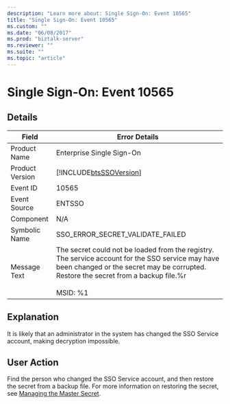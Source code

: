 ```yaml
---
description: "Learn more about: Single Sign-On: Event 10565"
title: "Single Sign-On: Event 10565"
ms.custom: ""
ms.date: "06/08/2017"
ms.prod: "biztalk-server"
ms.reviewer: ""
ms.suite: ""
ms.topic: "article"
---
```

# Single Sign-On: Event 10565
## Details  
  
| Field | Error Details |
|-----------------|---------------------------------------------------------------------------------------------------------------------------------------------------------------------------------------------------------------|
|  Product Name   |                                                                                           Enterprise Single Sign-On                                                                                           |
| Product Version |                                                                          [!INCLUDE[btsSSOVersion](../includes/btsssoversion-md.md)]                                                                           |
|    Event ID     |                                                                                                     10565                                                                                                     |
|  Event Source   |                                                                                                    ENTSSO                                                                                                     |
|    Component    |                                                                                                      N/A                                                                                                      |
|  Symbolic Name  |                                                                                       SSO_ERROR_SECRET_VALIDATE_FAILED                                                                                        |
|  Message Text   | The secret could not be loaded from the registry. The service account for the SSO service may have been changed or the secret may be corrupted. Restore the secret from a backup file.%r<br /><br /> MSID: %1 |
  
## Explanation  
 It is likely that an administrator in the system has changed the SSO Service account, making decryption impossible.  
  
## User Action  
 Find the person who changed the SSO Service account, and then restore the secret from a backup file. For more information on restoring the secret, see [Managing the Master Secret](../core/managing-the-master-secret.md).

